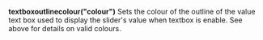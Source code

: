 **textboxoutlinecolour("colour")** Sets the colour of the outline of the value text box used to display the slider's value when textbox is enable. See above for details on valid colours.
